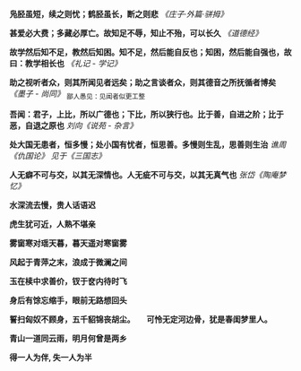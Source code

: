 **凫胫虽短，续之则忧；鹤胫虽长，断之则悲** *《庄子·外篇·骈拇》*

**甚爱必大费；多藏必厚亡。故知足不辱，知止不殆，可以长久** *《道德经》*

**故学然后知不足，教然后知困。知不足，然后能自反也；知困，然后能自强也，故曰：教学相长也** *《礼记 - 学记》*

**助之视听者众，则其所闻见者远矣；助之言谈者众，则其德音之所抚循者博矣** *《墨子 - 尚同》* <sub>鄙人愚见：见闻者似更工整</sub>

**吾闻：君子，上比，所以广德也；下比，所以狭行也。比于善，自进之阶；比于恶，自退之原也** *刘向《说苑 - 杂言》*

**处大国无患者，恒多慢；处小国有忧者，恒思善。多慢则生乱，思善则生治** *谯周《仇国论》 见于《三国志》*

**人无癖不可与交，以其无深情也。人无疵不可与交，以其无真气也**  *张岱《陶庵梦忆》*



**水深流去慢，贵人话语迟**

**虎生犹可近，人熟不堪亲**

**雾窗寒对瑶天暮，暮天遥对寒窗雾**

**风起于青萍之末，浪成于微澜之间**

**玉在椟中求善价，钗于奁内待时飞**

**身后有馀忘缩手，眼前无路想回头**

**誓扫匈奴不顾身，五千貂锦丧胡尘。　　可怜无定河边骨，犹是春闺梦里人。**

**青山一道同云雨，明月何曾是两乡**







**得一人为伴, 失一人为半**
